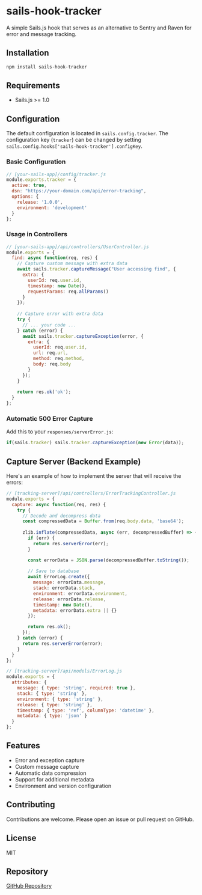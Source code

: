# sails-hook-tracker

A simple Sails.js hook that serves as an alternative to Sentry and Raven for error and message tracking.

## Installation

```bash
npm install sails-hook-tracker
```

## Requirements

* Sails.js >= 1.0

## Configuration

The default configuration is located in `sails.config.tracker`. The configuration key (`tracker`) can be changed by setting `sails.config.hooks['sails-hook-tracker'].configKey`.

### Basic Configuration

```javascript
// [your-sails-app]/config/tracker.js
module.exports.tracker = {
  active: true,
  dsn: "https://your-domain.com/api/error-tracking",
  options: {
    release: '1.0.0',
    environment: 'development'
  }
};
```

### Usage in Controllers

```javascript
// [your-sails-app]/api/controllers/UserController.js
module.exports = {
  find: async function(req, res) {
    // Capture custom message with extra data
    await sails.tracker.captureMessage("User accessing find", {
      extra: {
        userId: req.user.id,
        timestamp: new Date(),
        requestParams: req.allParams()
      }
    });
    
    // Capture error with extra data
    try {
      // ... your code ...
    } catch (error) {
      await sails.tracker.captureException(error, {
        extra: {
          userId: req.user.id,
          url: req.url,
          method: req.method,
          body: req.body
        }
      });
    }
    
    return res.ok('ok');
  }
};
```

### Automatic 500 Error Capture

Add this to your `responses/serverError.js`:

```javascript
if(sails.tracker) sails.tracker.captureException(new Error(data));
```

## Capture Server (Backend Example)

Here's an example of how to implement the server that will receive the errors:

```javascript
// [tracking-server]/api/controllers/ErrorTrackingController.js
module.exports = {
  capture: async function(req, res) {
    try {
      // Decode and decompress data
      const compressedData = Buffer.from(req.body.data, 'base64');
      
      zlib.inflate(compressedData, async (err, decompressedBuffer) => {
        if (err) {
          return res.serverError(err);
        }

        const errorData = JSON.parse(decompressedBuffer.toString());
        
        // Save to database
        await ErrorLog.create({
          message: errorData.message,
          stack: errorData.stack,
          environment: errorData.environment,
          release: errorData.release,
          timestamp: new Date(),
          metadata: errorData.extra || {}
        });

        return res.ok();
      });
    } catch (error) {
      return res.serverError(error);
    }
  }
};

// [tracking-server]/api/models/ErrorLog.js
module.exports = {
  attributes: {
    message: { type: 'string', required: true },
    stack: { type: 'string' },
    environment: { type: 'string' },
    release: { type: 'string' },
    timestamp: { type: 'ref', columnType: 'datetime' },
    metadata: { type: 'json' }
  }
};
```

## Features

- Error and exception capture
- Custom message capture
- Automatic data compression
- Support for additional metadata
- Environment and version configuration

## Contributing

Contributions are welcome. Please open an issue or pull request on GitHub.

## License

MIT

## Repository

[GitHub Repository](https://github.com/royaltics-open-source/sails-hook-tracker)
